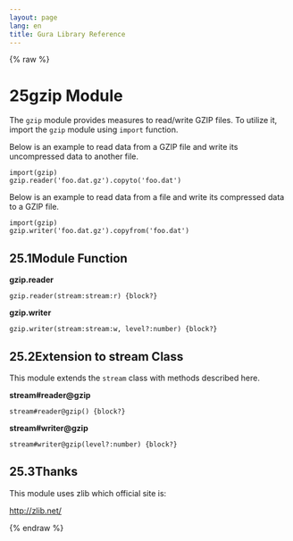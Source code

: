 ```yaml
---
layout: page
lang: en
title: Gura Library Reference
---
```


{% raw %}
<h1><span class="caption-index-1">25</span><a name="anchor-25"></a>gzip Module</h1>
<p>
The <code>gzip</code> module provides measures to read/write GZIP files. To utilize it, import the <code>gzip</code> module using <code>import</code> function.
</p>
<p>
Below is an example to read data from a GZIP file and write its uncompressed data to another file.
</p>
<pre><code>import(gzip)
gzip.reader('foo.dat.gz').copyto('foo.dat')
</code></pre>
<p>
Below is an example to read data from a file and write its compressed data to a GZIP file.
</p>
<pre><code>import(gzip)
gzip.writer('foo.dat.gz').copyfrom('foo.dat')
</code></pre>
<h2><span class="caption-index-2">25.1</span><a name="anchor-25-1"></a>Module Function</h2>
<p>
<strong>gzip.reader</strong>
</p>
<p>
<code>gzip.reader(stream:stream:r) {block?}</code>
</p>
<p>
<strong>gzip.writer</strong>
</p>
<p>
<code>gzip.writer(stream:stream:w, level?:number) {block?}</code>
</p>
<h2><span class="caption-index-2">25.2</span><a name="anchor-25-2"></a>Extension to stream Class</h2>
<p>
This module extends the <code>stream</code> class with methods described here.
</p>
<p>
<strong>stream#reader@gzip</strong>
</p>
<p>
<code>stream#reader@gzip() {block?}</code>
</p>
<p>
<strong>stream#writer@gzip</strong>
</p>
<p>
<code>stream#writer@gzip(level?:number) {block?}</code>
</p>
<h2><span class="caption-index-2">25.3</span><a name="anchor-25-3"></a>Thanks</h2>
<p>
This module uses zlib which official site is:
</p>
<p>
<a href="http://zlib.net/">http://zlib.net/</a>
</p>
<p />

{% endraw %}
